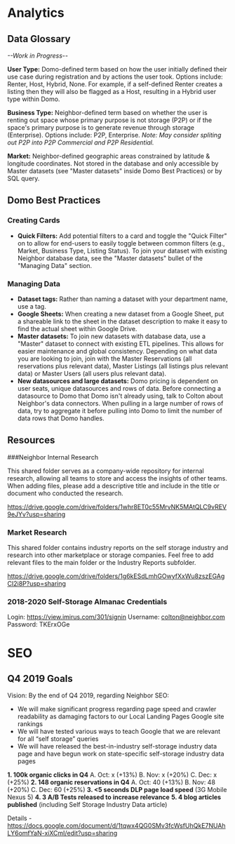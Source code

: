 <!-- TITLE: Strategy -->
<!-- SUBTITLE: Overview of Strategy at Neighbor, including Analytics, SEO & Monetization -->


# Analytics
## Data Glossary

*--Work in Progress--*

**User Type:** Domo-defined term based on how the user initially defined their use case during registration and by actions the user took. Options include: Renter, Host, Hybrid, None. For example, if a self-defined Renter creates a listing then they will also be flagged as a Host, resulting in a Hybrid user type within Domo.

**Business Type:** Neighbor-defined term based on whether the user is renting out space whose primary purpose is not storage (P2P) or if the space's primary purpose is to generate revenue through storage (Enterprise). Options include: P2P, Enterprise. *Note: May consider spliting out P2P into P2P Commercial and P2P Residential.*

**Market:** Neighbor-defined geographic areas constrained by latitude & longitude coordinates. Not stored in the database and only accessible by Master datasets (see "Master datasets" inside Domo Best Practices) or by SQL query.


## Domo Best Practices
### Creating Cards

* **Quick Filters:** Add potential filters to a card and toggle the "Quick Filter" on to allow for end-users to easily toggle between common filters (e.g., Market, Business Type, Listing Status). To join your dataset with existing Neighbor database data, see the "Master datasets" bullet of the "Managing Data" section.

### Managing Data

* **Dataset tags:** Rather than naming a dataset with your department name, use a tag.
* **Google Sheets:** When creating a new dataset from a Google Sheet, put a shareable link to the sheet in the dataset description to make it easy to find the actual sheet within Google Drive.
* **Master datasets:** To join new datasets with database data, use a "Master" dataset to connect with existing ETL pipelines. This allows for easier maintenance and 
global consistency. Depending on what data you are looking to join, join with the Master Reservations (all reservations plus relevant data), Master Listings (all listings plus relevant data) or Master Users (all users plus relevant data).
* **New datasources and large datasets:** Domo pricing is dependent on user seats, unique datasources and rows of data. Before connecting a datasource to Domo that Domo isn't already using, talk to Colton about Neighbor's data connectors. When pulling in a large number of rows of data, try to aggregate it before pulling into Domo to limit the number of data rows that Domo handles.


## Resources
###Neighbor Internal Research

This shared folder serves as a company-wide repository for internal research, allowing all teams to store and access the insights of other teams. When adding files, please add a descriptive title and include in the title or document who conducted the research.

https://drive.google.com/drive/folders/1whr8ET0c55MrvNK5MAtQLC9vREV9eJYv?usp=sharing

### Market Research

This shared folder contains industry reports on the self storage industry and research into other marketplace or storage companies. Feel free to add relevant files to the main folder or the Industry Reports subfolder.

https://drive.google.com/drive/folders/1g6kESdLmhGOwyfXxWu8zszEGAgCI2i8P?usp=sharing



### 2018-2020 Self-Storage Almanac Credentials

Login: https://view.imirus.com/301/signin
Username: colton@neighbor.com
Password: TKErxOGe

# SEO
## Q4 2019 Goals
Vision: By the end of Q4 2019, regarding Neighbor SEO:
* We will make significant progress regarding page speed and crawler readability as damaging factors to our Local Landing Pages Google site rankings
* We will have tested various ways to teach Google that we are relevant for all “self storage” queries
* We will have released the best-in-industry self-storage industry data page and have begun work on state-specific self-storage industry data pages

**1. 100k organic clicks in Q4**
	A. Oct: x (+13%)
	B. Nov: x (+20%)
	C. Dec: x (+25%)
**2. 148 organic reservations in Q4**
	A. Oct: 40 (+13%)
	B. Nov: 48 (+20%)
	C. Dec: 60 (+25%)
**3. <5 seconds DLP page load speed** (3G Mobile Nexus 5)
**4. 3 A/B Tests released to increase relevance**
**5. 4 blog articles published** (including Self Storage Industry Data article)

Details - https://docs.google.com/document/d/1tqwx4QG0SMv3fcWsfUhQkE7NUAhLY6omfYaN-xiXCmI/edit?usp=sharing
